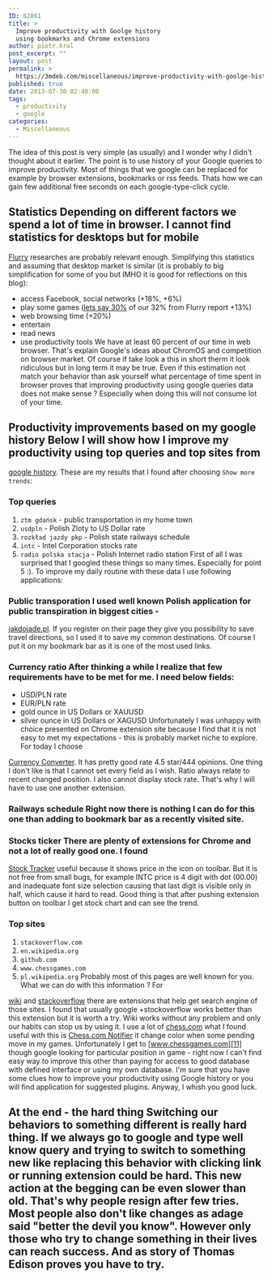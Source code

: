 ```yaml
---
ID: 62861
title: >
  Improve productivity with Goolge history
  using bookmarks and Chrome extensions
author: piotr.krol
post_excerpt: ""
layout: post
permalink: >
  https://3mdeb.com/miscellaneous/improve-productivity-with-goolge-history-using-bookmarks-and-chrome-extensions/
published: true
date: 2013-07-30 02:40:00
tags:
  - productivity
  - google
categories:
  - Miscellaneous
---
```

The idea of this post is very simple (as usually) and I wonder why I didn't thought about it earlier. The point is to use history of your Google queries to improve productivity. Most of things that we google can be replaced for example by browser extensions, bookmarks or rss feeds. Thats how we can gain few additional free seconds on each google-type-click cycle. 
## Statistics Depending on different factors we spend a lot of time in browser. I cannot find statistics for desktops but for mobile 

[Flurry][1] researches are probably relevant enough. Simplifying this statistics and assuming that desktop market is similar (it is probably to big simplification for some of you but IMHO it is good for reflections on this blog): 
*   access Facebook, social networks (+18%, +6%)
*   play some games ([lets say 30%][2] of our 32% from Flurry report +13%)
*   web browsing time (+20%)
*   entertain
*   read news
*   use productivity tools We have at least 60 percent of our time in web browser. That's explain Google's ideas about ChromOS and competition on browser market. Of course if take look a this in short therm it look ridiculous but in long term it may be true. Even if this estimation not match your behavior than ask yourself what percentage of time spent in browser proves that improving productivity using google queries data does not make sense ? Especially when doing this will not consume lot of your time. 

## Productivity improvements based on my google history Below I will show how I improve my productivity using top queries and top sites from 

[google history][3]. These are my results that I found after choosing `Show more trends`: 
### Top queries

1.  `ztm gdańsk` - public transportation in my home town
2.  `usdpln` - Polish Zloty to US Dollar rate
3.  `rozkład jazdy pkp` - Polish state railways schedule
4.  `intc` - Intel Corporation stocks rate
5.  `radio polska stacja` - Polish Internet radio station First of all I was surprised that I googled these things so many times. Especially for point 5 :). To improve my daily routine with these data I use following applications: 

### Public transporation I used well known Polish application for public transpiration in biggest cities - 

[jakdojade.pl][4]. If you register on their page they give you possibility to save travel directions, so I used it to save my common destinations. Of course I put it on my bookmark bar as it is one of the most used links. 
### Currency ratio After thinking a while I realize that few requirements have to be met for me. I need below fields: 

*   USD/PLN rate
*   EUR/PLN rate
*   gold ounce in US Dollars or XAUUSD
*   silver ounce in US Dollars or XAGUSD Unfortunately I was unhappy with choice presented on Chrome extension site because I find that it is not easy to met my expectations - this is probably market niche to explore. For today I choose 

[Currency Converter][5]. It has pretty good rate 4.5 star/444 opinions. One thing I don't like is that I cannot set every field as I wish. Ratio always relate to recent changed position. I also cannot display stock rate. That's why I will have to use one another extension. 
### Railways schedule Right now there is nothing I can do for this one than adding to bookmark bar as a recently visited site. 

### Stocks ticker There are plenty of extensions for Chrome and not a lot of really good one. I found 

[Stock Tracker][6] useful because it shows price in the icon on toolbar. But it is not free from small bugs, for example INTC price is 4 digit with dot (00.00) and inadequate font size selection causing that last digit is visible only in half, which cause it hard to read. Good thing is that after pushing extension button on toolbar I get stock chart and can see the trend. 
### Top sites

1.  `stackoverflow.com`
2.  `en.wikipedia.org`
3.  `github.com`
4.  `www.chessgames.com`
5.  `pl.wikipedia.org` Probably most of this pages are well known for you. What we can do with this information ? For 

[wiki][7] and [stackoverflow][8] there are extensions that help get search engine of those sites. I found that usually google +stockoverflow works better than this extension but it is worth a try. Wiki works without any problem and only our habits can stop us by using it. I use a lot of [chess.com][9] what I found useful with this is [Chess.com Notifier][10] it change color when some pending move in my games. Unfortunately I get to [www.chessgames.com][11] though google looking for particular position in game - right now I can't find easy way to improve this other than paying for access to good database with defined interface or using my own database. I'm sure that you have some clues how to improve your productivity using Google history or you will find application for suggested plugins. Anyway, I whish you good luck. 
## At the end - the hard thing Switching our behaviors to something different is really hard thing. If we always go to google and type well know query and trying to switch to something new like replacing this behavior with clicking link or running extension could be hard. This new action at the begging can be even slower than old. That's why people resign after few tries. Most people also don't like changes as adage said "better the devil you know". However only those who try to change something in their lives can reach success. And as story of Thomas Edison proves you have to try.

 [1]: http://blog.flurry.com/bid/95723/Flurry-Five-Year-Report-It-s-an-App-World-The-Just-Web-Lives-in-It
 [2]: http://allthingsd.com/20130325/a-look-ahead-at-gdc-its-mobile-vs-consoles-in-fight-for-game-developers-attention/
 [3]: https://history.google.com/history/
 [4]: http://jakdojade.pl/
 [5]: https://chrome.google.com/webstore/detail/currency-converter/lncdobdbibdgoiohgnflmjajfphcnakg
 [6]: https://chrome.google.com/webstore/detail/stock-tracker/gphdmnilpmjaioploikmbpgkjfbagidf
 [7]: https://chrome.google.com/webstore/detail/lookup-companion-for-wiki/dhgpkiiipkgmckicafkhcihkcldbdeej
 [8]: https://chrome.google.com/webstore/detail/search-stackoverflow/gmdolelhfhbldobljhbhdgljbajhfilj
 [9]: http://www.chess.com
 [10]: https://chrome.google.com/webstore/detail/chesscom-notifier/khihkgdcfbjdnfgalkjnimbmofnhhpho
 [11]: http://www.chessgames.com